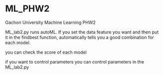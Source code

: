# ML_PHW2
Gachon University Machine Learning PHW2

ML_lab2.py runs autoML.
If you set the data feature you want and then put it in the findbest function, 
automatically tells you a good combination for each model.

you can check the score of each model


if you want to control parameters you can control parameters in the ML_lab2.py

